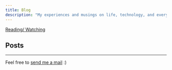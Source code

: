 ```yaml
---
title: Blog
description: "My experiences and musings on life, technology, and everything in between."
---
```


[Reading/ Watching](../reading.html)

## Posts

---

Feel free to [send me a mail](mailto:anubhabr50@gmail.com) :)